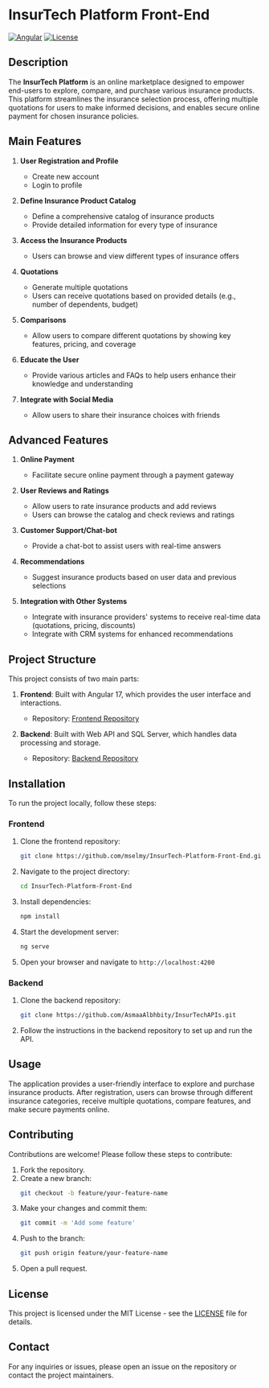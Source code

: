 # InsurTech Platform Front-End

[![Angular](https://img.shields.io/badge/Angular-17-red?style=for-the-badge)](https://angular.io/)
[![License](https://img.shields.io/badge/license-MIT-green?style=for-the-badge)](LICENSE)

## Description

The **InsurTech Platform** is an online marketplace designed to empower end-users to explore, compare, and purchase various insurance products. This platform streamlines the insurance selection process, offering multiple quotations for users to make informed decisions, and enables secure online payment for chosen insurance policies.

## Main Features

1. **User Registration and Profile**
   - Create new account
   - Login to profile

2. **Define Insurance Product Catalog**
   - Define a comprehensive catalog of insurance products
   - Provide detailed information for every type of insurance

3. **Access the Insurance Products**
   - Users can browse and view different types of insurance offers

4. **Quotations**
   - Generate multiple quotations
   - Users can receive quotations based on provided details (e.g., number of dependents, budget)

5. **Comparisons**
   - Allow users to compare different quotations by showing key features, pricing, and coverage

6. **Educate the User**
   - Provide various articles and FAQs to help users enhance their knowledge and understanding

7. **Integrate with Social Media**
   - Allow users to share their insurance choices with friends

## Advanced Features

1. **Online Payment**
   - Facilitate secure online payment through a payment gateway

2. **User Reviews and Ratings**
   - Allow users to rate insurance products and add reviews
   - Users can browse the catalog and check reviews and ratings

3. **Customer Support/Chat-bot**
   - Provide a chat-bot to assist users with real-time answers

4. **Recommendations**
   - Suggest insurance products based on user data and previous selections

5. **Integration with Other Systems**
   - Integrate with insurance providers' systems to receive real-time data (quotations, pricing, discounts)
   - Integrate with CRM systems for enhanced recommendations

## Project Structure

This project consists of two main parts:

1. **Frontend**: Built with Angular 17, which provides the user interface and interactions.
   - Repository: [Frontend Repository](https://github.com/mselmy/InsurTech-Platform-Front-End)

2. **Backend**: Built with Web API and SQL Server, which handles data processing and storage.
   - Repository: [Backend Repository](https://github.com/AsmaaAlbhbity/InsurTechAPIs)

## Installation

To run the project locally, follow these steps:

### Frontend

1. Clone the frontend repository:
   ```bash
   git clone https://github.com/mselmy/InsurTech-Platform-Front-End.git
   ```
2. Navigate to the project directory:
   ```bash
   cd InsurTech-Platform-Front-End
   ```
3. Install dependencies:
   ```bash
   npm install
   ```
4. Start the development server:
   ```bash
   ng serve
   ```
5. Open your browser and navigate to `http://localhost:4200`

### Backend

1. Clone the backend repository:
   ```bash
   git clone https://github.com/AsmaaAlbhbity/InsurTechAPIs.git
   ```
2. Follow the instructions in the backend repository to set up and run the API.

## Usage

The application provides a user-friendly interface to explore and purchase insurance products. After registration, users can browse through different insurance categories, receive multiple quotations, compare features, and make secure payments online.

## Contributing

Contributions are welcome! Please follow these steps to contribute:

1. Fork the repository.
2. Create a new branch:
   ```bash
   git checkout -b feature/your-feature-name
   ```
3. Make your changes and commit them:
   ```bash
   git commit -m 'Add some feature'
   ```
4. Push to the branch:
   ```bash
   git push origin feature/your-feature-name
   ```
5. Open a pull request.

## License

This project is licensed under the MIT License - see the [LICENSE](LICENSE) file for details.

## Contact

For any inquiries or issues, please open an issue on the repository or contact the project maintainers.
